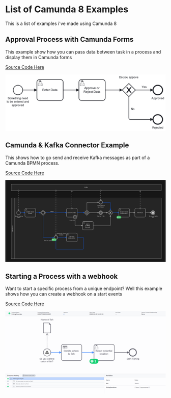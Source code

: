 # List of Camunda 8 Examples

This is a list of examples i've made using Camunda 8

## Approval Process with Camunda Forms

This example show how you can pass data between task in a process and display them in Camunda forms

[Source Code Here](https://github.com/NPDeehan/SimpleApprovalExample)

![approval process](https://github.com/NPDeehan/SimpleApprovalExample/blob/main/img/enter-and-approve.png?raw=true)

## Camunda & Kafka Connector Example

This shows how to go send and receive Kafka messages as part of a Camunda BPMN process. 

[Source Code Here](https://github.com/NPDeehan/KafkaConnectorExample)

![kafkaProcess](https://github.com/NPDeehan/KafkaConnectorExample/blob/main/img/kafkaStockExample.png?raw=true)

## Starting a Process with a webhook

Want to start a specific process from a unique endpoint? Well this example shows how you can create a webhook on a start events

[Source Code Here](https://github.com/NPDeehan/FishingWebhookExample)

![process](https://github.com/NPDeehan/FishingWebhookExample/blob/main/img/bpmnFishing.png?raw=true)